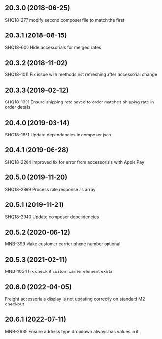 ## 20.3.0 (2018-06-25)
SHQ18-277 modify second composer file to match the first


## 20.3.1 (2018-08-15)
SHQ18-600 Hide accessorials for merged rates


## 20.3.2 (2018-11-02)
SHQ18-1011 Fix issue with methods not refreshing after accessorial change


## 20.3.3 (2019-02-12)
SHQ18-1391 Ensure shipping rate saved to order matches shipping rate in order details


## 20.4.0 (2019-03-14)
SHQ18-1651 Update dependencies in composer.json


## 20.4.1 (2019-06-28)
SHQ18-2204 improved fix for error from accessorials with Apple Pay


## 20.5.0 (2019-11-20)
SHQ18-2869 Process rate response as array


## 20.5.1 (2019-11-21)
SHQ18-2940 Update composer dependencies


## 20.5.2 (2020-06-12)
MNB-399 Make customer carrier phone number optional


## 20.5.3 (2021-02-11)
MNB-1054 Fix check if custom carrier element exists


## 20.6.0 (2022-04-05)
Freight accessorials display is not updating correctly on standard M2 checkout


## 20.6.1 (2022-07-11)
MNB-2639 Ensure address type dropdown always has values in it


